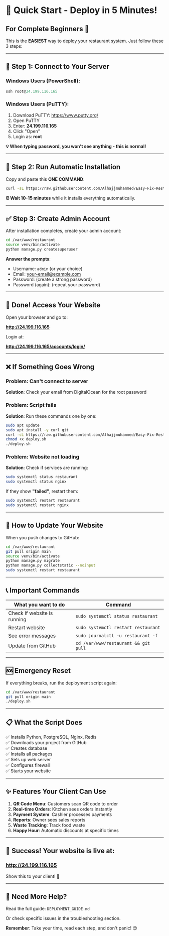 # 🚀 Quick Start - Deploy in 5 Minutes!

## For Complete Beginners 👋

This is the **EASIEST** way to deploy your restaurant system. Just follow these 3 steps:

---

## 📝 Step 1: Connect to Your Server

### Windows Users (PowerShell):
```powershell
ssh root@24.199.116.165
```

### Windows Users (PuTTY):
1. Download PuTTY: https://www.putty.org/
2. Open PuTTY
3. Enter: **24.199.116.165**
4. Click "Open"
5. Login as: **root**

**💡 When typing password, you won't see anything - this is normal!**

---

## 🎯 Step 2: Run Automatic Installation

Copy and paste this **ONE COMMAND**:

```bash
curl -sL https://raw.githubusercontent.com/Alhajjmuhammed/Easy-Fix-Restaurant/main/deploy.sh -o deploy.sh && chmod +x deploy.sh && ./deploy.sh
```

**⏰ Wait 10-15 minutes** while it installs everything automatically.

---

## ✅ Step 3: Create Admin Account

After installation completes, create your admin account:

```bash
cd /var/www/restaurant
source venv/bin/activate
python manage.py createsuperuser
```

**Answer the prompts**:
- Username: `admin` (or your choice)
- Email: your-email@example.com
- Password: (create a strong password)
- Password (again): (repeat your password)

---

## 🎉 Done! Access Your Website

Open your browser and go to:

**http://24.199.116.165**

Login at:

**http://24.199.116.165/accounts/login/**

---

## ❌ If Something Goes Wrong

### Problem: Can't connect to server
**Solution**: Check your email from DigitalOcean for the root password

### Problem: Script fails
**Solution**: Run these commands one by one:

```bash
sudo apt update
sudo apt install -y curl git
curl -sL https://raw.githubusercontent.com/Alhajjmuhammed/Easy-Fix-Restaurant/main/deploy.sh -o deploy.sh
chmod +x deploy.sh
./deploy.sh
```

### Problem: Website not loading
**Solution**: Check if services are running:

```bash
sudo systemctl status restaurant
sudo systemctl status nginx
```

If they show **"failed"**, restart them:

```bash
sudo systemctl restart restaurant
sudo systemctl restart nginx
```

---

## 🔄 How to Update Your Website

When you push changes to GitHub:

```bash
cd /var/www/restaurant
git pull origin main
source venv/bin/activate
python manage.py migrate
python manage.py collectstatic --noinput
sudo systemctl restart restaurant
```

---

## 📞 Important Commands

| What you want to do | Command |
|---------------------|---------|
| Check if website is running | `sudo systemctl status restaurant` |
| Restart website | `sudo systemctl restart restaurant` |
| See error messages | `sudo journalctl -u restaurant -f` |
| Update from GitHub | `cd /var/www/restaurant && git pull` |

---

## 🆘 Emergency Reset

If everything breaks, run the deployment script again:

```bash
cd /var/www/restaurant
git pull origin main
./deploy.sh
```

---

## 📋 What the Script Does

✅ Installs Python, PostgreSQL, Nginx, Redis  
✅ Downloads your project from GitHub  
✅ Creates database  
✅ Installs all packages  
✅ Sets up web server  
✅ Configures firewall  
✅ Starts your website  

---

## ✨ Features Your Client Can Use

1. **QR Code Menu**: Customers scan QR code to order
2. **Real-time Orders**: Kitchen sees orders instantly
3. **Payment System**: Cashier processes payments
4. **Reports**: Owner sees sales reports
5. **Waste Tracking**: Track food waste
6. **Happy Hour**: Automatic discounts at specific times

---

## 🎯 Success! Your website is live at:

### **http://24.199.116.165**

Show this to your client! 🎊

---

## 📧 Need More Help?

Read the full guide: `DEPLOYMENT_GUIDE.md`

Or check specific issues in the troubleshooting section.

**Remember**: Take your time, read each step, and don't panic! 😊
